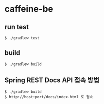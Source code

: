 # caffeine-be

## run test

```
$ ./gradlew test
```

## build

```
$ ./gradlew build
```

## Spring REST Docs API 접속 방법

```
$ ./gradlew build
$ http://host:port/docs/index.html 로 접속
```